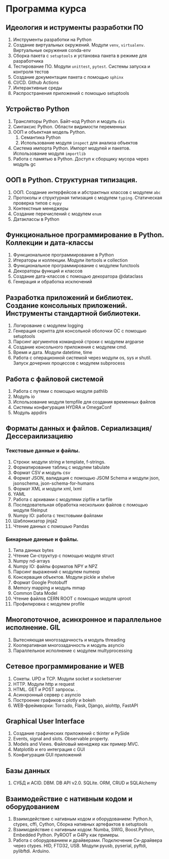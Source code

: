 # Программа курса

## Идеология и иструменты разработки ПО

1. Инструменты разработки на Python
2. Создание виртуальных окружений. Модули `venv`, `virtualenv`. Виртуальные окружения conda-env
3. Сборка пакета с `setuptools` и установка пакета в режиме для разработчика
4. Тестирование ПО. Модули `unittest`, `pytest`. Системы запуска и контроля тестов
5. Создание документации пакета с помощью `sphinx`
6. CI/CD. Github Actions 
7. Интерактивные среды
8. Распространения приложений с помощью setuptools

## Устройство Python

1. Трансляторы Python. Байт-код Python и модуль `dis`
2. Синтаксис Python. Области видимости переменных
3. ООП и объектная модель Python. 
   1. Семантика Python 
   2. Использование модуля `inspect` для анализа объектов 
4. Система импорта Python. Импорт модулей и пакетов. Использование модуля `importlib`
5. Работа с памятью в Python. Доступ к сборщику мусора через модуль gc


## ООП в Python. Структурная типизация.

1. ООП. Создание интерфейсов и абстрактных классов с модулем `abc` 
2. Протоколы и структурная типизация с модулем `typing`. Статическая проверка типов с `mypy` 
3. Контекстные менеджеры
4. Создание перечислений с модулем `enum` 
5. Датаклассы в Python 

## Функциональное программирование в Python. Коллекции и дата-классы

1. Функциональное программирование в Python 
2. Итераторы и коллекции. Модули itertools и collection 
3. Функциональное программирование c модулем functools 
4. Декораторы функций и классов 
5. Создание дата-классов с помощью декоратора @dataclass 
6. Генерация и обработка исключений 

## Разработка приложений и библиотек. Создание консольных приложений. Инструменты стандартной библиотеки.

1. Логирование с модулем logging 
2. Генерация скрипта для консольной оболочки ОС с помощью setuptools
3. Парсинг аргументов командной строки с модулем argparse
4. Создание консольного приложения с модулем cmd.
5. Время и дата. Модули datetime, time 
6. Работа с операционной системой через модули os, sys и shutil. Запуск дочерних процессов с модулем subprocess 

## Работа с файловой системой

1. Работа с путями с помощью модуля pathlib
2. Модуль io 
3. Использование модуля tempfile для создания временных файлов 
4. Системы конфигурация HYDRA и OmegaConf 
5. Модуль appdirs

## Форматы данных и файлов. Сериализация/Дессераилизацияю

### Текстовые данные и файлы.

1. Строки: модули string и template, f-strings. 
2. Форматирование таблиц с модулем tabulate 
3. Формат CSV и модуль csv 
4. Формат JSON, валидация с помощью JSOM Schema и модули json, jsonschema, json-schema-for-humans 
5. Формат XML и модули xml, lxml 
6. YAML 
7. Работа с архивами с модулями zipfile и tarfile 
8. Последовательная обработка нескольких файлов с помощью модуля fileinput 
9. Numpy IO: работа с текстовыми файлами 
10. Шаблонизатор jinja2 
11. Чтение данных с помошью Pandas

### Бинарные данные и файлы.

1. Типа данных bytes 
2. Чтение Си-структур с помощью модуля struct 
3. Numpy nd-arrays 
4. Numpy IO: файлы форматов NPY и NPZ 
5. Парсинг выражений с модулем numexp 
6. Консервация объектов. Модули pickle и shelve 
7. Формат Google Protobuff 
8. Memory mapping и модуль mmap 
9. Common Data Model 
10. Чтение файлов CERN ROOT с помощью модуля uproot 
11. Профилировка с модулем profile 

## Многопоточное, асинхронное и параллельное исполнение. GIL

1. Вытесняющая многозадачность и модуль threading 
2. Кооперативная многозадачность и модуль asyncio 
3. Параллельное исполнение с модулем multyprocessing

## Сетевое программирование и WEB 

1. Сокеты. UPD и TCP. Модули socket и socketserver 
2. HTTP. Модули http и request 
3. HTML. GET и POST запросы. .
4. Асинхронный сервер с asyncio 
5. Построение графиков с plotly и bokeh 
6. WEB-фреймворки: Tornado, Flask, Django, aiohttp, FastAPI 

## Graphical User Interface 
    
1. Создание графических приложений с tkinter и PySide 
2. Events, signal and slots. Observable property.
3. Models and Views. Файловый менеджер как пример MVC. 
4. Matplotlib и его интеграция с GUI 
5. Конфигурация GUI приложений 

## Базы данныx

1. СУБД и ACID. DBM. DB API v2.0. SQLite. ORM, CRUD и SQLAlchemy 

## Взаимодействие с нативным кодом  и оборудованием

1. Взаимодействие с нативным кодом  и оборудованием: Python.h, ctypes, cffi, Cython, Сборка нативных артефактов в setuptools
2. Взаимодействие с нативным кодом: Numba, SWIG, Boost.Python, Embedded Python. PyROOT и G4Py как примеры.
3. Работа с оборудованием и драйверами. Подключение Си-драйвера через ctypes. HID, FTD32, USB. Модули pyusb, pyserial, pyftdi, pylibftdi. Arduino. 